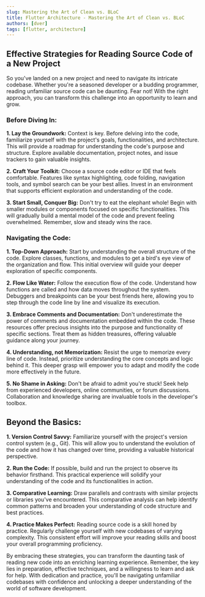 ```yaml
---
slug: Mastering the Art of Clean vs. BLoC
title: Flutter Architecture - Mastering the Art of Clean vs. BLoC
authors: [dver]
tags: [flutter, architecture]
---
```


## Effective Strategies for Reading Source Code of a New Project

So you've landed on a new project and need to navigate its intricate codebase. Whether you're a seasoned developer or a budding programmer, reading unfamiliar source code can be daunting. Fear not! With the right approach, you can transform this challenge into an opportunity to learn and grow.

### Before Diving In:

**1. Lay the Groundwork:** Context is key. Before delving into the code, familiarize yourself with the project's goals, functionalities, and architecture. This will provide a roadmap for understanding the code's purpose and structure. Explore available documentation, project notes, and issue trackers to gain valuable insights.

**2. Craft Your Toolkit:** Choose a source code editor or IDE that feels comfortable. Features like syntax highlighting, code folding, navigation tools, and symbol search can be your best allies. Invest in an environment that supports efficient exploration and understanding of the code.

**3. Start Small, Conquer Big:** Don't try to eat the elephant whole! Begin with smaller modules or components focused on specific functionalities. This will gradually build a mental model of the code and prevent feeling overwhelmed. Remember, slow and steady wins the race.


### Navigating the Code:

**1. Top-Down Approach:** Start by understanding the overall structure of the code. Explore classes, functions, and modules to get a bird's eye view of the organization and flow. This initial overview will guide your deeper exploration of specific components.

**2. Flow Like Water:** Follow the execution flow of the code. Understand how functions are called and how data moves throughout the system. Debuggers and breakpoints can be your best friends here, allowing you to step through the code line by line and visualize its execution.

**3. Embrace Comments and Documentation:** Don't underestimate the power of comments and documentation embedded within the code. These resources offer precious insights into the purpose and functionality of specific sections. Treat them as hidden treasures, offering valuable guidance along your journey.

**4. Understanding, not Memorization:** Resist the urge to memorize every line of code. Instead, prioritize understanding the core concepts and logic behind it. This deeper grasp will empower you to adapt and modify the code more effectively in the future.

**5. No Shame in Asking:** Don't be afraid to admit you're stuck! Seek help from experienced developers, online communities, or forum discussions. Collaboration and knowledge sharing are invaluable tools in the developer's toolbox.


## Beyond the Basics:

**1. Version Control Savvy:** Familiarize yourself with the project's version control system (e.g., Git). This will allow you to understand the evolution of the code and how it has changed over time, providing a valuable historical perspective.

**2. Run the Code:** If possible, build and run the project to observe its behavior firsthand. This practical experience will solidify your understanding of the code and its functionalities in action.

**3. Comparative Learning:** Draw parallels and contrasts with similar projects or libraries you've encountered. This comparative analysis can help identify common patterns and broaden your understanding of code structure and best practices.

**4. Practice Makes Perfect:** Reading source code is a skill honed by practice. Regularly challenge yourself with new codebases of varying complexity. This consistent effort will improve your reading skills and boost your overall programming proficiency.

By embracing these strategies, you can transform the daunting task of reading new code into an enriching learning experience. Remember, the key lies in preparation, effective techniques, and a willingness to learn and ask for help. With dedication and practice, you'll be navigating unfamiliar codebases with confidence and unlocking a deeper understanding of the world of software development.
